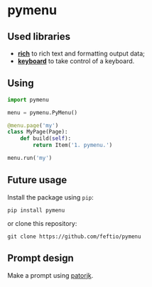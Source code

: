 # pymenu

## Used libraries

- [**rich**](https://github.com/willmcgugan/rich) to rich text and formatting output data;
- [**keyboard**](https://github.com/boppreh/keyboard) to take control of a keyboard.

## Using

```python
import pymenu

menu = pymenu.PyMenu()

@menu.page('my')
class MyPage(Page):
    def build(self):
        return Item('1. pymenu.')

menu.run('my')
```

## Future usage

Install the package using `pip`:

    pip install pymenu

or clone this repository:

    git clone https://github.com/feftio/pymenu

## Prompt design

Make a prompt using [patorjk](http://patorjk.com/software/taag/#p=display&f=Stop&t=pymenu).
